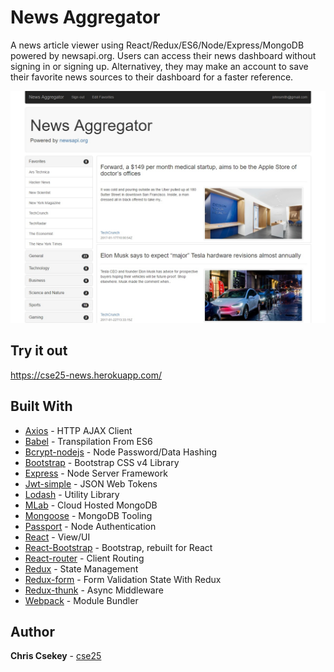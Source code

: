 # News Aggregator

A news article viewer using React/Redux/ES6/Node/Express/MongoDB powered by newsapi.org. Users can access their news dashboard without signing in or signing up. Alternativey, they may make an account to save their favorite news sources to their dashboard for a faster reference.

![News Dashboard](/img/dashboard.png)

## Try it out

https://cse25-news.herokuapp.com/

## Built With

* [Axios](https://github.com/mzabriskie/axios) - HTTP AJAX Client
* [Babel](https://github.com/babel/babel) - Transpilation From ES6
* [Bcrypt-nodejs](https://www.npmjs.com/package/bcrypt-nodejs) - Node Password/Data Hashing
* [Bootstrap](http://getbootstrap.com/css/) - Bootstrap CSS v4 Library
* [Express](https://github.com/expressjs/express) - Node Server Framework
* [Jwt-simple](https://github.com/hokaccha/node-jwt-simple) - JSON Web Tokens
* [Lodash](https://lodash.com) - Utility Library
* [MLab](https://mlab.com/) - Cloud Hosted MongoDB
* [Mongoose](http://mongoosejs.com/) - MongoDB Tooling
* [Passport](http://passportjs.org/) - Node Authentication
* [React](https://github.com/facebook/react) - View/UI
* [React-Bootstrap](https://react-bootstrap.github.io/) - Bootstrap, rebuilt for React
* [React-router](https://github.com/ReactTraining/react-router) - Client Routing
* [Redux](https://github.com/reactjs/redux) - State Management
* [Redux-form](https://github.com/erikras/redux-form) - Form Validation State With Redux
* [Redux-thunk](https://github.com/gaearon/redux-thunk) - Async Middleware
* [Webpack](https://webpack.github.io/) - Module Bundler

## Author

**Chris Csekey** - [cse25](https://github.com/cse25)

